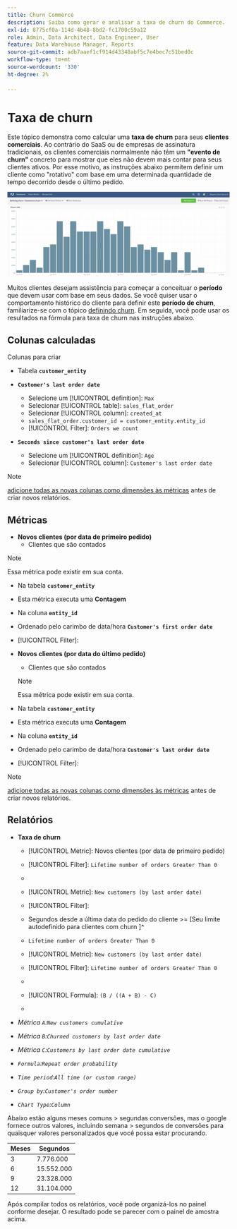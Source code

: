 ```yaml
---
title: Churn Commerce
description: Saiba como gerar e analisar a taxa de churn do Commerce.
exl-id: 8775cf0a-114d-4b48-8bd2-fc1700c59a12
role: Admin, Data Architect, Data Engineer, User
feature: Data Warehouse Manager, Reports
source-git-commit: adb7aaef1cf914d43348abf5c7e4bec7c51bed0c
workflow-type: tm+mt
source-wordcount: '330'
ht-degree: 2%

---
```


# Taxa de churn

Este tópico demonstra como calcular uma **taxa de churn** para seus **clientes comerciais**. Ao contrário do SaaS ou de empresas de assinatura tradicionais, os clientes comerciais normalmente não têm um **&quot;evento de churn&quot;** concreto para mostrar que eles não devem mais contar para seus clientes ativos. Por esse motivo, as instruções abaixo permitem definir um cliente como &quot;rotativo&quot; com base em uma determinada quantidade de tempo decorrido desde o último pedido.

![](../../assets/Churn_rate_image.png)

Muitos clientes desejam assistência para começar a conceituar o **período** que devem usar com base em seus dados. Se você quiser usar o comportamento histórico do cliente para definir este **período de churn**, familiarize-se com o tópico [definindo churn](../analysis/define-cust-churn.md). Em seguida, você pode usar os resultados na fórmula para taxa de churn nas instruções abaixo.

## Colunas calculadas

Colunas para criar

* Tabela **`customer_entity`**
* **`Customer's last order date`**
   * Selecione um [!UICONTROL definition]: `Max`
   * Selecionar [!UICONTROL table]: `sales_flat_order`
   * Selecionar [!UICONTROL column]: `created_at`
   * `sales_flat_order.customer_id = customer_entity.entity_id`
   * [!UICONTROL Filter]: `Orders we count`

* **`Seconds since customer's last order date`**
   * Selecione um [!UICONTROL definition]: `Age`
   * Selecionar [!UICONTROL column]: `Customer's last order date`

>[!NOTE]
>
>[adicione todas as novas colunas como dimensões às métricas](../data-warehouse-mgr/manage-data-dimensions-metrics.md) antes de criar novos relatórios.

## Métricas

* **Novos clientes (por data de primeiro pedido)**
   * Clientes que são contados

>[!NOTE]
>
>Essa métrica pode existir em sua conta.

* Na tabela **`customer_entity`**
* Esta métrica executa uma **Contagem**
* Na coluna **`entity_id`**
* Ordenado pelo carimbo de data/hora **`Customer's first order date`**
* [!UICONTROL Filter]:

* **Novos clientes (por data do último pedido)**
   * Clientes que são contados

  >[!NOTE]
  >
  >Essa métrica pode existir em sua conta.

* Na tabela **`customer_entity`**
* Esta métrica executa uma **Contagem**
* Na coluna **`entity_id`**
* Ordenado pelo carimbo de data/hora **`Customer's last order date`**
* [!UICONTROL Filter]:

>[!NOTE]
>
>[adicione todas as novas colunas como dimensões às métricas](../data-warehouse-mgr/manage-data-dimensions-metrics.md) antes de criar novos relatórios.

## Relatórios

* **Taxa de churn**
   * [!UICONTROL Metric]: Novos clientes (por data de primeiro pedido)
   * [!UICONTROL Filter]: `Lifetime number of orders Greater Than 0`
   * 
     [!UICONTROL Perspective]: `Cumulative`
   * [!UICONTROL Metric]: `New customers (by last order date)`
   * [!UICONTROL Filter]:
   * Segundos desde a última data do pedido do cliente >= [Seu limite autodefinido para clientes com churn ]**`^`**
   * `Lifetime number of orders Greater Than 0`

   * [!UICONTROL Metric]: `New customers (by last order date)`
   * [!UICONTROL Filter]: `Lifetime number of orders Greater Than 0`
   * 
     [!UICONTROL Perspective]: Cumulative
   * [!UICONTROL Formula]: `(B / ((A + B) - C)`
   * 
     [!UICONTROL Format]: Percentage

* *Métrica `A`:`New customers cumulative`*
* *Métrica `B`:`Churned customers by last order date`*
* *Métrica `C`:`Customers by last order date cumulative`*
* *`Formula`:`Repeat order probability`*
* *`Time period`:`All time (or custom range)`*
* *`Group by`:`Customer's order number`*
* *`Chart Type`:`Column`*

Abaixo estão alguns meses comuns > segundas conversões, mas o google fornece outros valores, incluindo semana > segundos de conversões para quaisquer valores personalizados que você possa estar procurando.

| **Meses** | **Segundos** |
|---|---|
| 3 | 7.776.000 |
| 6 | 15.552.000 |
| 9 | 23.328.000 |
| 12 | 31.104.000 |

Após compilar todos os relatórios, você pode organizá-los no painel conforme desejar. O resultado pode se parecer com o painel de amostra acima.
